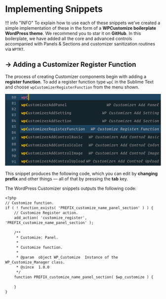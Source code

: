 # Implementing Snippets

!!! info "INFO"
    To explain how to use each of these snippets we’ve created a simple implementation of these in the form of a **WPCustomize boilerplate WordPress theme**. We recommend you to star it on **GitHub**.
    In this boilerplate, we have added all the core and advanced controls accompanied with Panels & Sections and customizer sanitization routines via `WPTRT`. 

## → Adding a Customizer Register Function

The process of creating Customizer components begin with adding a **register function**. To add a register function type `wpC` in the Sublime Text and choose `wpCustomizerRegisterFunction` from the menu shown.

![](/media/3.png)

This snippet produces the following code, which you can edit by **changing prefix** and other things — all of that by pressing the **tab** key.

The WordPress Customizer snippets outputs the following code:

```
<?php
// Customize function.
if ( ! function_exists( 'PREFIX_customize_name_panel_section' ) ) {
    // Customize Register action.
    add_action( 'customize_register', 'PREFIX_customize_name_panel_section' );
 
    /**
     * Customize: Panel.
     *
     * Customize function.
     *
     * @param  object WP_Customize  Instance of the WP_Customize_Manager class.
     * @since  1.0.0
     */
    function PREFIX_customize_name_panel_section( $wp_customize ) {
        
    }
}
```
